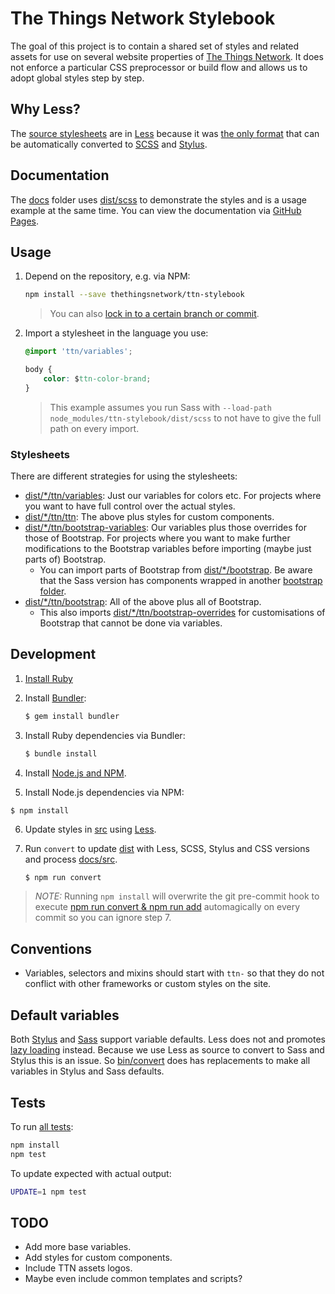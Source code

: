 # The Things Network Stylebook

The goal of this project is to contain a shared set of styles and related assets for use on several website properties of [The Things Network](https://www.thethingsnetwork.org). It does not enforce a particular CSS preprocessor or build flow and allows us to adopt global styles step by step.

## Why Less?
The [source stylesheets](src) are in [Less](http://lesscss.org) because it was [the only format](https://csspre.com/convert/) that can be automatically converted to [SCSS](http://sass-lang.com) and [Stylus](http://stylus-lang.com).

## Documentation
The [docs](docs) folder uses [dist/scss](dist/scss) to demonstrate the styles and is a usage example at the same time. You can view the documentation via [GitHub Pages](https://thethingsnetwork.github.io/ttn-stylebook/).

## Usage

1. Depend on the repository, e.g. via NPM:

	```bash
	npm install --save thethingsnetwork/ttn-stylebook
	```
	
	> You can also [lock in to a certain branch or commit](https://docs.npmjs.com/files/package.json#github-urls).
	
2. Import a stylesheet in the language you use:

	```css
	@import 'ttn/variables';
	
	body {
		color: $ttn-color-brand;
	}
	```
	
	> This example assumes you run Sass with `--load-path node_modules/ttn-stylebook/dist/scss` to not have to give the full path on every import.
	
### Stylesheets
There are different strategies for using the stylesheets:

* [dist/*/ttn/variables](dist/less/ttn/variables.less): Just our variables for colors etc. For projects where you want to have full control over the actual styles.
* [dist/*/ttn/ttn](dist/less/ttn/ttn.less): The above plus styles for custom components.
* [dist/*/ttn/bootstrap-variables](dist/less/ttn/bootstrap-variables.less): Our variables plus those overrides for those of Bootstrap. For projects where you want to make further modifications to the Bootstrap variables before importing (maybe just parts of) Bootstrap.
	* You can import parts of Bootstrap from [dist/*/bootstrap](dist/less/bootstrap). Be aware that the Sass version has components wrapped in another [bootstrap folder](dist/scss/bootstrap/bootstrap).
* [dist/*/ttn/bootstrap](dist/less/ttn/bootstrap.less): All of the above plus all of Bootstrap.
	* This also imports [dist/*/ttn/bootstrap-overrides](dist/less/ttn/bootstrap-overrides.less) for customisations of Bootstrap that cannot be done via variables.

## Development

1. [Install Ruby](https://www.ruby-lang.org/en/downloads/)
2. Install [Bundler](http://bundler.io/):
	
	```bash
	$ gem install bundler
	```

3. Install Ruby dependencies via Bundler:

	```bash
	$ bundle install
	```

4. Install [Node.js and NPM](https://nodejs.org/).

5. Install Node.js dependencies via NPM:

  ```basg
  $ npm install
  ```
  
6. Update styles in [src](src) using [Less](http://lesscss.org).

7. Run `convert` to update [dist](dist) with Less, SCSS, Stylus and CSS versions and process [docs/src](docs/src).

	```bash
	$ npm run convert
	```

> *NOTE:* Running `npm install` will overwrite the git pre-commit hook to execute [npm run convert & npm run add](package.json#L10) automagically on every commit so you can ignore step 7.

## Conventions

* Variables, selectors and mixins should start with `ttn-` so that they do not conflict with other frameworks or custom styles on the site.

## Default variables

Both [Stylus](http://stylus-lang.com/docs/operators.html#conditional-assignment--) and [Sass](http://sass-lang.com/documentation/file.SASS_REFERENCE.html#variable_defaults_) support variable defaults. Less does not and promotes [lazy loading](http://lesscss.org/features/#variables-feature-default-variables) instead. Because we use Less as source to convert to Sass and Stylus this is an issue. So [bin/convert](bin/convert) does has replacements to make all variables in Stylus and Sass defaults.

## Tests
To run [all tests](test):

```bash
npm install
npm test
```

To update expected with actual output:

```bash
UPDATE=1 npm test
```

## TODO

* Add more base variables.
* Add styles for custom components.
* Include TTN assets logos.
* Maybe even include common templates and scripts?
